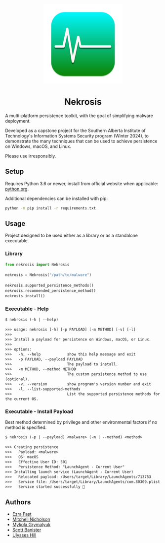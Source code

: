 <div align="center">
             <img src="resources/icons/AppIcon.png" alt="App Icon" width="256" />
             <h1>Nekrosis</h1>
</div>

A multi-platform persistence toolkit, with the goal of simplifying malware deployment.

Developed as a capstone project for the Southern Alberta Institute of Technology's Information Systems Security program (Winter 2024), to demonstrate the many techniques that can be used to achieve persistence on Windows, macOS, and Linux.

Please use irresponsibly.


## Setup

Requires Python 3.6 or newer, install from official website when applicable: [python.org](https://www.python.org/downloads/).

Additional dependencies can be installed with pip:
```sh
python -m pip install -r requirements.txt
```


## Usage

Project designed to be used either as a library or as a standalone executable.

### Library

```python
from nekrosis import Nekrosis

nekrosis = Nekrosis("/path/to/malware")

nekrosis.supported_persistence_methods()
nekrosis.recommended_persistence_method()
nekrosis.install()
```


### Executable - Help
```
$ nekrosis (-h | --help)

>>> usage: nekrosis [-h] [-p PAYLOAD] [-m METHOD] [-v] [-l]
>>>
>>> Install a payload for persistence on Windows, macOS, or Linux.
>>>
>>> options:
>>>   -h, --help            show this help message and exit
>>>   -p PAYLOAD, --payload PAYLOAD
>>>                         The payload to install.
>>>   -m METHOD, --method METHOD
>>>                         The custom persistence method to use (optional).
>>>   -v, --version         show program's version number and exit
>>>   -l, --list-supported-methods
>>>                         List the supported persistence methods for the current OS.
```

### Executable - Install Payload

Best method determined by privilege and other environmental factors if no method is specified.
```
$ nekrosis (-p | --payload) <malware> (-m | --method) <method>

>>> Creating persistence
>>>   Payload: <malware>
>>>   OS: macOS
>>>   Effective User ID: 501
>>>   Persistence Method: "LaunchAgent - Current User"
>>> Installing launch service (LaunchAgent - Current User)
>>>   Relocated payload: /Users/target/Library/LaunchAgents/713753
>>>   Service file: /Users/target/Library/LaunchAgents/com.80309.plist
>>>   Service started successfully 🎉
```

## Authors

* [Ezra Fast](https://github.com/EzraFast1)
* [Mitchell Nicholson](https://github.com/1Kalagen1)
* [Mykola Grymalyuk](https://github.com/khronokernel)
* [Scott Banister](https://github.com/pleasantriess)
* [Ulysses Hill](https://github.com/Ulysses-Hill)